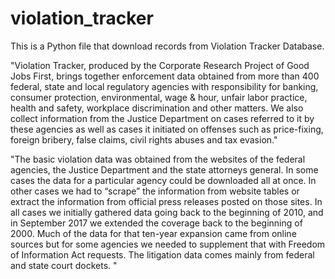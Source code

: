 # violation_tracker

This is a Python file that download records from Violation Tracker Database.

"Violation Tracker, produced by the Corporate Research Project of Good Jobs First, brings together enforcement data obtained from more than 400 federal, state and local regulatory agencies with responsibility for banking, consumer protection, environmental, wage & hour, unfair labor practice, health and safety, workplace discrimination and other matters. We also collect information from the Justice Department on cases referred to it by these agencies as well as cases it initiated on offenses such as price-fixing, foreign bribery, false claims, civil rights abuses and tax evasion."

"The basic violation data was obtained from the websites of the federal agencies, the Justice Department and the state attorneys general. In some cases the data for a particular agency could be downloaded all at once. In other cases we had to “scrape” the information from website tables or extract the information from official press releases posted on those sites. In all cases we initially gathered data going back to the beginning of 2010, and in September 2017 we extended the coverage back to the beginning of 2000. Much of the data for that ten-year expansion came from online sources but for some agencies we needed to supplement that with Freedom of Information Act requests. The litigation data comes mainly from federal and state court dockets. "

